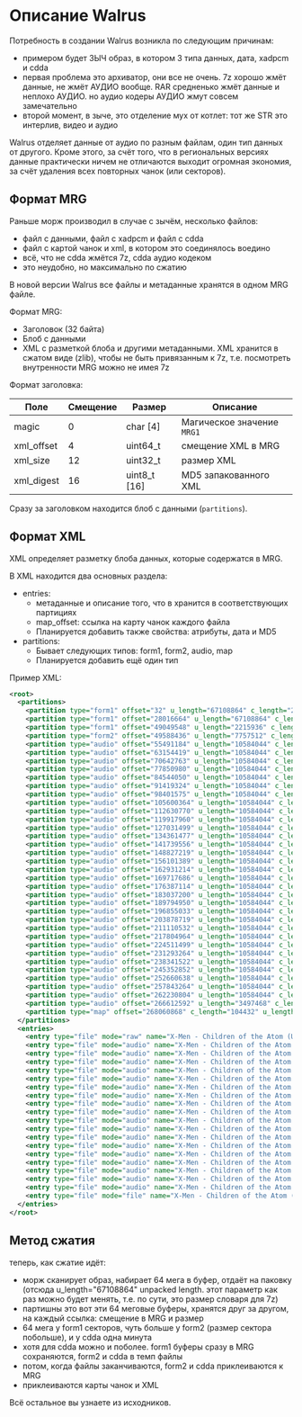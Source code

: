 # Описание Walrus

Потребность в создании Walrus возникла по следующим причинам:
- примером будет ЗЫЧ образ, в котором 3 типа данных, дата, xadpcm и cdda
- первая проблема это архиватор, они все не очень. 7z хорошо жмёт данные, не жмёт АУДИО вообще. RAR средненько жмёт данные и неплохо АУДИО. но аудио кодеры АУДИО жмут совсем замечательно
- второй момент, в зыче, это отделение мух от котлет: тот же STR это интерлив, видео и аудио

Walrus отделяет данные от аудио по разным файлам, один тип данных от другого. Кроме этого, за счёт того, что в региональных версиях данные практически ничем не отличаются выходит огромная экономия, за счёт удаления всех повторных чанок (или секторов).

## Формат MRG

Раньше морж производил в случае с зычём, несколько файлов:
- файл с данными, файл с xadpcm и  файл с cdda 
- файл с картой чанок и xml, в котором это соединялось воедино
- всё, что не cdda жмётся 7z, cdda аудио кодеком
- это неудобно, но максимально по сжатию

В новой версии Walrus все файлы и метаданные хранятся в одном MRG файле.

Формат MRG:
- Заголовок (32 байта)
- Блоб с данными
- XML с разметкой блоба и другими метаданными. XML хранится в сжатом виде (zlib), чтобы не быть привязанным к 7z, т.е. посмотреть внутренности MRG можно не имея 7z

Формат заголовка:

|Поле|Смещение|Размер|Описание|
|---|---|---|---|
|magic|0|char \[4\]|Магическое значение `MRG1`|
|xml_offset|4|uint64_t|смещение XML в MRG|
|xml_size|12|uint32_t|размер XML|
|xml_digest|16|uint8_t \[16\]|MD5 запакованного XML|

Сразу за заголовком находится блоб с данными (`partitions`).

## Формат XML

XML определяет разметку блоба данных, которые содержатся в MRG.

В XML находится два основных раздела:
- entries: 
    - метаданные и описание того, что в хранится в соответствующих партициях
    - map_offset: ссылка на карту чанок каждого файла
    - Планируется добавить также свойства: атрибуты, дата и MD5
- partitions:
    - Бывает следующих типов: form1, form2, audio, map
    - Планируется добавить ещё один тип

Пример XML:

```xml
<root>
  <partitions>
    <partition type="form1" offset="32" u_length="67108864" c_length="28016632" />
    <partition type="form1" offset="28016664" u_length="67108864" c_length="21032884" />
    <partition type="form1" offset="49049548" u_length="2215936" c_length="538888" />
    <partition type="form2" offset="49588436" u_length="7757512" c_length="5902748" />
    <partition type="audio" offset="55491184" u_length="10584044" c_length="7663235" />
    <partition type="audio" offset="63154419" u_length="10584044" c_length="7488344" />
    <partition type="audio" offset="70642763" u_length="10584044" c_length="7208217" />
    <partition type="audio" offset="77850980" u_length="10584044" c_length="6693070" />
    <partition type="audio" offset="84544050" u_length="10584044" c_length="6875274" />
    <partition type="audio" offset="91419324" u_length="10584044" c_length="6982251" />
    <partition type="audio" offset="98401575" u_length="10584044" c_length="7198789" />
    <partition type="audio" offset="105600364" u_length="10584044" c_length="7030406" />
    <partition type="audio" offset="112630770" u_length="10584044" c_length="7287190" />
    <partition type="audio" offset="119917960" u_length="10584044" c_length="7113539" />
    <partition type="audio" offset="127031499" u_length="10584044" c_length="7329978" />
    <partition type="audio" offset="134361477" u_length="10584044" c_length="7378079" />
    <partition type="audio" offset="141739556" u_length="10584044" c_length="7087663" />
    <partition type="audio" offset="148827219" u_length="10584044" c_length="7274170" />
    <partition type="audio" offset="156101389" u_length="10584044" c_length="6829825" />
    <partition type="audio" offset="162931214" u_length="10584044" c_length="6786472" />
    <partition type="audio" offset="169717686" u_length="10584044" c_length="6669428" />
    <partition type="audio" offset="176387114" u_length="10584044" c_length="6650086" />
    <partition type="audio" offset="183037200" u_length="10584044" c_length="6757750" />
    <partition type="audio" offset="189794950" u_length="10584044" c_length="7060083" />
    <partition type="audio" offset="196855033" u_length="10584044" c_length="7023686" />
    <partition type="audio" offset="203878719" u_length="10584044" c_length="7231813" />
    <partition type="audio" offset="211110532" u_length="10584044" c_length="6694432" />
    <partition type="audio" offset="217804964" u_length="10584044" c_length="6706535" />
    <partition type="audio" offset="224511499" u_length="10584044" c_length="6781765" />
    <partition type="audio" offset="231293264" u_length="10584044" c_length="7048258" />
    <partition type="audio" offset="238341522" u_length="10584044" c_length="7011330" />
    <partition type="audio" offset="245352852" u_length="10584044" c_length="7307786" />
    <partition type="audio" offset="252660638" u_length="10584044" c_length="5182626" />
    <partition type="audio" offset="257843264" u_length="10584044" c_length="4387540" />
    <partition type="audio" offset="262230804" u_length="10584044" c_length="4381788" />
    <partition type="audio" offset="266612592" u_length="3497468" c_length="1448276" />
    <partition type="map" offset="268060868" c_length="104432" u_length="1896128" />
  </partitions>
  <entries>
    <entry type="file" mode="raw" name="X-Men - Children of the Atom (USA) (Track 01).bin" length="194239920" map_offset="0" map_length="1321360" />
    <entry type="file" mode="audio" name="X-Men - Children of the Atom (USA) (Track 02).bin" length="21511392" map_offset="1321360" map_length="36584" />
    <entry type="file" mode="audio" name="X-Men - Children of the Atom (USA) (Track 03).bin" length="12449136" map_offset="1357944" map_length="21172" />
    <entry type="file" mode="audio" name="X-Men - Children of the Atom (USA) (Track 04).bin" length="1164240" map_offset="1379116" map_length="1980" />
    <entry type="file" mode="audio" name="X-Men - Children of the Atom (USA) (Track 05).bin" length="1432368" map_offset="1381096" map_length="2436" />
    <entry type="file" mode="audio" name="X-Men - Children of the Atom (USA) (Track 06).bin" length="1171296" map_offset="1383532" map_length="1992" />
    <entry type="file" mode="audio" name="X-Men - Children of the Atom (USA) (Track 07).bin" length="20728176" map_offset="1385524" map_length="35252" />
    <entry type="file" mode="audio" name="X-Men - Children of the Atom (USA) (Track 08).bin" length="25342800" map_offset="1420776" map_length="43100" />
    <entry type="file" mode="audio" name="X-Men - Children of the Atom (USA) (Track 09).bin" length="23726976" map_offset="1463876" map_length="40352" />
    <entry type="file" mode="audio" name="X-Men - Children of the Atom (USA) (Track 10).bin" length="24209136" map_offset="1504228" map_length="41172" />
    <entry type="file" mode="audio" name="X-Men - Children of the Atom (USA) (Track 11).bin" length="20831664" map_offset="1545400" map_length="35428" />
    <entry type="file" mode="audio" name="X-Men - Children of the Atom (USA) (Track 12).bin" length="20119008" map_offset="1580828" map_length="34216" />
    <entry type="file" mode="audio" name="X-Men - Children of the Atom (USA) (Track 13).bin" length="25580352" map_offset="1615044" map_length="43504" />
    <entry type="file" mode="audio" name="X-Men - Children of the Atom (USA) (Track 14).bin" length="19999056" map_offset="1658548" map_length="34012" />
    <entry type="file" mode="audio" name="X-Men - Children of the Atom (USA) (Track 15).bin" length="21770112" map_offset="1692560" map_length="37024" />
    <entry type="file" mode="audio" name="X-Men - Children of the Atom (USA) (Track 16).bin" length="21464352" map_offset="1729584" map_length="36504" />
    <entry type="file" mode="audio" name="X-Men - Children of the Atom (USA) (Track 17).bin" length="22701504" map_offset="1766088" map_length="38608" />
    <entry type="file" mode="audio" name="X-Men - Children of the Atom (USA) (Track 18).bin" length="21593712" map_offset="1804696" map_length="36724" />
    <entry type="file" mode="audio" name="X-Men - Children of the Atom (USA) (Track 19).bin" length="32163600" map_offset="1841420" map_length="54700" />
    <entry type="file" mode="file" name="X-Men - Children of the Atom (USA).cue" length="2433" map_offset="1896120" map_length="8" />
  </entries>
</root>
```

## Метод сжатия

теперь, как сжатие идёт:
- морж сканирует образ, набирает 64 мега в буфер, отдаёт на паковку (отсюда u_length="67108864" unpacked length. этот параметр как раз можно будет менять, т.е. по сути, это размер словаря для 7z)
- партишны это вот эти 64 меговые буферы, хранятся друг за другом, на каждый ссылка: смещение в MRG и размер
- 64 мега у form1 секторов, чуть больше у form2 (размер сектора побольше), и у cdda одна минута
- хотя для cdda можно и поболее. form1 буферы сразу в MRG сохраняются, form2 и cdda в темп файлы
- потом, когда файлы заканчиваются, form2 и cdda приклеиваются к MRG
- приклеиваются карты чанок и XML


Всё остальное вы узнаете из исходников.
